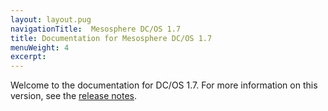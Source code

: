 ```yaml
---
layout: layout.pug
navigationTitle:  Mesosphere DC/OS 1.7
title: Documentation for Mesosphere DC/OS 1.7
menuWeight: 4
excerpt:
---
```



Welcome to the documentation for DC/OS 1.7. For more information on this version, see the [release notes](/1.7/administration/release-notes/1-7/).